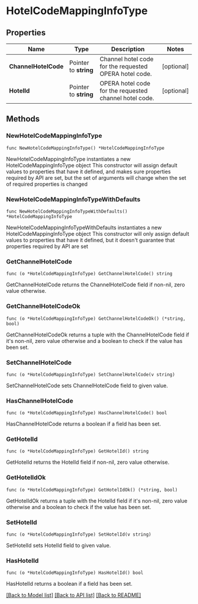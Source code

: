 # HotelCodeMappingInfoType

## Properties

Name | Type | Description | Notes
------------ | ------------- | ------------- | -------------
**ChannelHotelCode** | Pointer to **string** | Channel hotel code for the requested OPERA hotel code. | [optional] 
**HotelId** | Pointer to **string** | OPERA hotel code for the requested channel hotel code. | [optional] 

## Methods

### NewHotelCodeMappingInfoType

`func NewHotelCodeMappingInfoType() *HotelCodeMappingInfoType`

NewHotelCodeMappingInfoType instantiates a new HotelCodeMappingInfoType object
This constructor will assign default values to properties that have it defined,
and makes sure properties required by API are set, but the set of arguments
will change when the set of required properties is changed

### NewHotelCodeMappingInfoTypeWithDefaults

`func NewHotelCodeMappingInfoTypeWithDefaults() *HotelCodeMappingInfoType`

NewHotelCodeMappingInfoTypeWithDefaults instantiates a new HotelCodeMappingInfoType object
This constructor will only assign default values to properties that have it defined,
but it doesn't guarantee that properties required by API are set

### GetChannelHotelCode

`func (o *HotelCodeMappingInfoType) GetChannelHotelCode() string`

GetChannelHotelCode returns the ChannelHotelCode field if non-nil, zero value otherwise.

### GetChannelHotelCodeOk

`func (o *HotelCodeMappingInfoType) GetChannelHotelCodeOk() (*string, bool)`

GetChannelHotelCodeOk returns a tuple with the ChannelHotelCode field if it's non-nil, zero value otherwise
and a boolean to check if the value has been set.

### SetChannelHotelCode

`func (o *HotelCodeMappingInfoType) SetChannelHotelCode(v string)`

SetChannelHotelCode sets ChannelHotelCode field to given value.

### HasChannelHotelCode

`func (o *HotelCodeMappingInfoType) HasChannelHotelCode() bool`

HasChannelHotelCode returns a boolean if a field has been set.

### GetHotelId

`func (o *HotelCodeMappingInfoType) GetHotelId() string`

GetHotelId returns the HotelId field if non-nil, zero value otherwise.

### GetHotelIdOk

`func (o *HotelCodeMappingInfoType) GetHotelIdOk() (*string, bool)`

GetHotelIdOk returns a tuple with the HotelId field if it's non-nil, zero value otherwise
and a boolean to check if the value has been set.

### SetHotelId

`func (o *HotelCodeMappingInfoType) SetHotelId(v string)`

SetHotelId sets HotelId field to given value.

### HasHotelId

`func (o *HotelCodeMappingInfoType) HasHotelId() bool`

HasHotelId returns a boolean if a field has been set.


[[Back to Model list]](../README.md#documentation-for-models) [[Back to API list]](../README.md#documentation-for-api-endpoints) [[Back to README]](../README.md)


